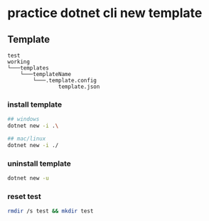 

# practice dotnet cli new template


## Template
```
test
working
└───templates
    └───templateName
        └───.template.config
                template.json
```

### install template
``` sh
## windows
dotnet new -i .\

## mac/linux
dotnet new -i ./
```

### uninstall template
``` sh
dotnet new -u 
```

### reset test
``` sh
rmdir /s test && mkdir test
```